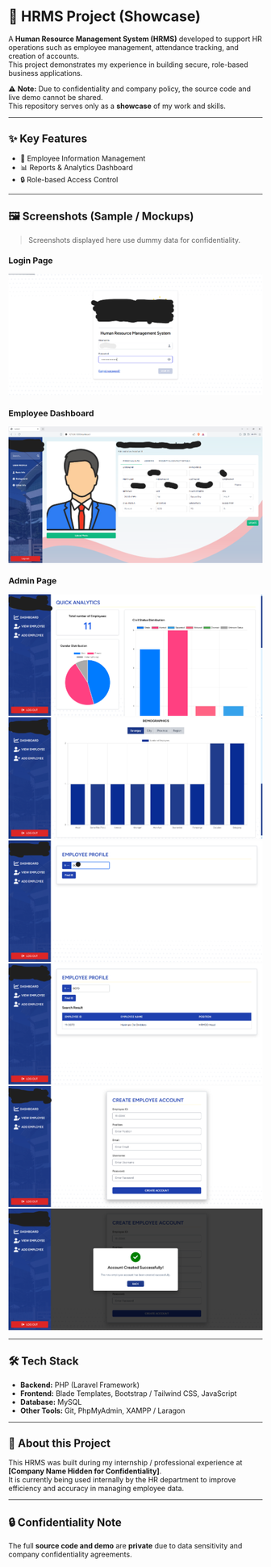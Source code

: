 # 🏢 HRMS Project (Showcase)

A **Human Resource Management System (HRMS)** developed to support HR operations such as employee management, attendance tracking, and creation of accounts.  
This project demonstrates my experience in building secure, role-based business applications.  

⚠️ **Note:** Due to confidentiality and company policy, the source code and live demo cannot be shared.  
This repository serves only as a **showcase** of my work and skills.

---

## ✨ Key Features
- 👤 Employee Information Management  
- 📊 Reports & Analytics Dashboard  
- 🔒 Role-based Access Control  

---

## 🖼️ Screenshots (Sample / Mockups)
> Screenshots displayed here use dummy data for confidentiality.  

### Login Page
![Login Screenshot](Screenshots/Login%20Page.png)

### Employee Dashboard
![Employee Dashboard Screenshot](Screenshots/Employee%20Page.png)

### Admin Page
![Admin Dashboard Screenshot](Screenshots/Admin%20Dashboard.png)  
![Admin Statistics Screenshot](Screenshots/Statistics%20Admin%20Side.png)  
![View Employee Screenshot](Screenshots/Employee%20Search.png)  
![Employee Search Result Screenshot](Screenshots/Employee%20Search%20Result.png)  
![Add Employee Screenshot](Screenshots/Employee%20Creation.png)  
![Success Modal Screenshot](Screenshots/Success%20Modal.png)


---

## 🛠️ Tech Stack
- **Backend:** PHP (Laravel Framework)  
- **Frontend:** Blade Templates, Bootstrap / Tailwind CSS, JavaScript  
- **Database:** MySQL  
- **Other Tools:** Git, PhpMyAdmin, XAMPP / Laragon  

---

## 📌 About this Project
This HRMS was built during my internship / professional experience at **[Company Name Hidden for Confidentiality]**.  
It is currently being used internally by the HR department to improve efficiency and accuracy in managing employee data.  

---

## 🔒 Confidentiality Note
The full **source code and demo** are **private** due to data sensitivity and company confidentiality agreements.  

